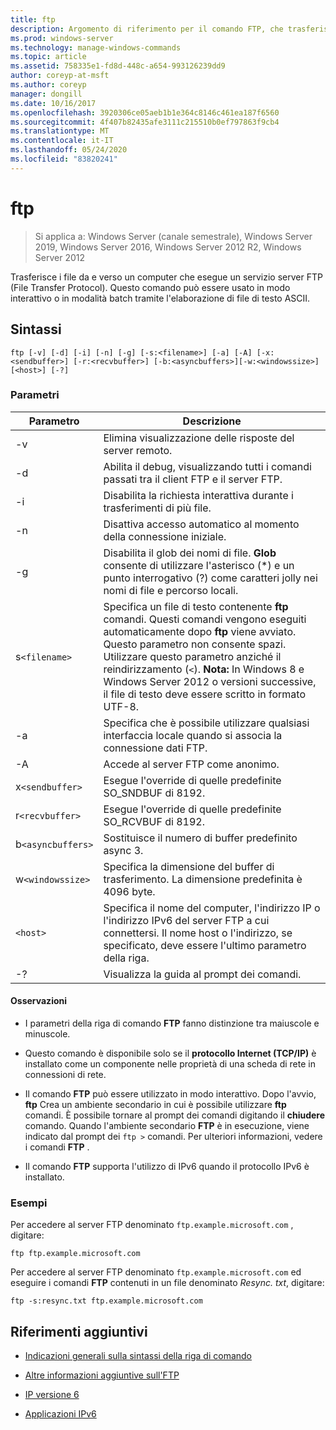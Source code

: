 ```yaml
---
title: ftp
description: Argomento di riferimento per il comando FTP, che trasferisce i file da e verso un computer che esegue un servizio server FTP (File Transfer Protocol).
ms.prod: windows-server
ms.technology: manage-windows-commands
ms.topic: article
ms.assetid: 758335e1-fd8d-448c-a654-993126239dd9
author: coreyp-at-msft
ms.author: coreyp
manager: dongill
ms.date: 10/16/2017
ms.openlocfilehash: 3920306ce05aeb1b1e364c8146c461ea187f6560
ms.sourcegitcommit: 4f407b82435afe3111c215510b0ef797863f9cb4
ms.translationtype: MT
ms.contentlocale: it-IT
ms.lasthandoff: 05/24/2020
ms.locfileid: "83820241"
---
```

# <a name="ftp"></a>ftp

> Si applica a: Windows Server (canale semestrale), Windows Server 2019, Windows Server 2016, Windows Server 2012 R2, Windows Server 2012

Trasferisce i file da e verso un computer che esegue un servizio server FTP (File Transfer Protocol). Questo comando può essere usato in modo interattivo o in modalità batch tramite l'elaborazione di file di testo ASCII.

## <a name="syntax"></a>Sintassi

```
ftp [-v] [-d] [-i] [-n] [-g] [-s:<filename>] [-a] [-A] [-x:<sendbuffer>] [-r:<recvbuffer>] [-b:<asyncbuffers>][-w:<windowssize>][<host>] [-?]
```

### <a name="parameters"></a>Parametri

| Parametro | Descrizione |
| ----------| ----------- |
| -v | Elimina visualizzazione delle risposte del server remoto. |
| -d | Abilita il debug, visualizzando tutti i comandi passati tra il client FTP e il server FTP. |
| -i | Disabilita la richiesta interattiva durante i trasferimenti di più file. |
| -n | Disattiva accesso automatico al momento della connessione iniziale. |
| -g | Disabilita il glob dei nomi di file.  **Glob** consente di utilizzare l'asterisco (*) e un punto interrogativo (?) come caratteri jolly nei nomi di file e percorso locali. |
| s`<filename>` | Specifica un file di testo contenente **ftp** comandi. Questi comandi vengono eseguiti automaticamente dopo **ftp** viene avviato. Questo parametro non consente spazi. Utilizzare questo parametro anziché il reindirizzamento (`<`). **Nota:** In Windows 8 e Windows Server 2012 o versioni successive, il file di testo deve essere scritto in formato UTF-8. |
| -a | Specifica che è possibile utilizzare qualsiasi interfaccia locale quando si associa la connessione dati FTP. |
| -A | Accede al server FTP come anonimo. |
| x`<sendbuffer> `| Esegue l'override di quelle predefinite SO_SNDBUF di 8192. |
| r`<recvbuffer>` | Esegue l'override di quelle predefinite SO_RCVBUF di 8192. |
| b`<asyncbuffers>` | Sostituisce il numero di buffer predefinito async 3. |
| w`<windowssize>` | Specifica la dimensione del buffer di trasferimento. La dimensione predefinita è 4096 byte. |
| `<host>` | Specifica il nome del computer, l'indirizzo IP o l'indirizzo IPv6 del server FTP a cui connettersi. Il nome host o l'indirizzo, se specificato, deve essere l'ultimo parametro della riga. |
| -? | Visualizza la guida al prompt dei comandi. |

#### <a name="remarks"></a>Osservazioni

- I parametri della riga di comando **FTP** fanno distinzione tra maiuscole e minuscole.

- Questo comando è disponibile solo se il **protocollo Internet (TCP/IP)** è installato come un componente nelle proprietà di una scheda di rete in connessioni di rete.

- Il comando **FTP** può essere utilizzato in modo interattivo. Dopo l'avvio, **ftp** Crea un ambiente secondario in cui è possibile utilizzare **ftp** comandi. È possibile tornare al prompt dei comandi digitando il **chiudere** comando. Quando l'ambiente secondario **FTP** è in esecuzione, viene indicato dal prompt dei `ftp >` comandi. Per ulteriori informazioni, vedere i comandi **FTP** .

- Il comando **FTP** supporta l'utilizzo di IPv6 quando il protocollo IPv6 è installato.

### <a name="examples"></a>Esempi

Per accedere al server FTP denominato `ftp.example.microsoft.com` , digitare:

```
ftp ftp.example.microsoft.com
```

Per accedere al server FTP denominato `ftp.example.microsoft.com` ed eseguire i comandi **FTP** contenuti in un file denominato *Resync. txt*, digitare:

```
ftp -s:resync.txt ftp.example.microsoft.com
```

## <a name="additional-references"></a>Riferimenti aggiuntivi

- [Indicazioni generali sulla sintassi della riga di comando](command-line-syntax-key.md)

- [Altre informazioni aggiuntive sull'FTP](https://docs.microsoft.com/previous-versions/orphan-topics/ws.10/cc756013(v=ws.10))

- [IP versione 6](https://docs.microsoft.com/previous-versions/windows/it-pro/windows-server-2003/cc738636(v=ws.10))

- [Applicazioni IPv6](https://docs.microsoft.com/previous-versions/windows/it-pro/windows-server-2003/cc782509(v=ws.10))
